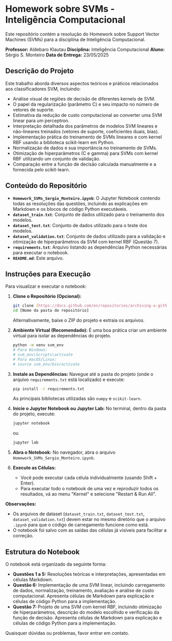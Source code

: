 # Homework sobre SVMs - Inteligência Computacional

Este repositório contém a resolução do Homework sobre Support Vector Machines (SVMs) para a disciplina de Inteligência Computacional.

**Professor:** Aldebaro Klautau
**Disciplina:** Inteligência Computacional
**Aluno:** Sérgio S. Monteiro
**Data de Entrega:** 23/05/2025

## Descrição do Projeto

Este trabalho aborda diversos aspectos teóricos e práticos relacionados aos classificadores SVM, incluindo:
* Análise visual de regiões de decisão de diferentes kernels de SVM.
* O papel da regularização (parâmetro C) e seu impacto no número de vetores de suporte.
* Estimativa da redução de custo computacional ao converter uma SVM linear para um perceptron.
* Interpretação detalhada dos parâmetros de modelos SVM lineares e não-lineares treinados (vetores de suporte, coeficientes duais, bias).
* Implementação prática do treinamento de SVMs lineares e com kernel RBF usando a biblioteca scikit-learn em Python.
* Normalização de dados e sua importância no treinamento de SVMs.
* Otimização de hiperparâmetros (C e gamma) para SVMs com kernel RBF utilizando um conjunto de validação.
* Comparação entre a função de decisão calculada manualmente e a fornecida pelo scikit-learn.

## Conteúdo do Repositório

* **`Homework_SVMs_Sergio_Monteiro.ipynb`**: O Jupyter Notebook contendo todas as resoluções das questões, incluindo as explicações em Markdown e os blocos de código Python executáveis.
* **`dataset_train.txt`**: Conjunto de dados utilizado para o treinamento dos modelos.
* **`dataset_test.txt`**: Conjunto de dados utilizado para o teste dos modelos.
* **`dataset_validation.txt`**: Conjunto de dados utilizado para a validação e otimização de hiperparâmetros da SVM com kernel RBF (Questão 7).
* **`requirements.txt`**: Arquivo listando as dependências Python necessárias para executar o notebook.
* **`README.md`**: Este arquivo.

## Instruções para Execução

Para visualizar e executar o notebook:

1.  **Clone o Repositório (Opcional):**
    ```bash
    git clone [https://docs.github.com/en/repositories/archiving-a-github-repository/referencing-and-citing-content](https://docs.github.com/en/repositories/archiving-a-github-repository/referencing-and-citing-content)
    cd [Nome da pasta do repositório]
    ```
    Alternativamente, baixe o ZIP do projeto e extraia os arquivos.

2.  **Ambiente Virtual (Recomendado):**
    É uma boa prática criar um ambiente virtual para isolar as dependências do projeto.
    ```bash
    python -m venv svm_env
    # Para Windows:
    # svm_env\Scripts\activate
    # Para macOS/Linux:
    # source svm_env/bin/activate
    ```

3.  **Instale as Dependências:**
    Navegue até a pasta do projeto (onde o arquivo `requirements.txt` está localizado) e execute:
    ```bash
    pip install -r requirements.txt
    ```
    As principais bibliotecas utilizadas são `numpy` e `scikit-learn`.

4.  **Inicie o Jupyter Notebook ou Jupyter Lab:**
    No terminal, dentro da pasta do projeto, execute:
    ```bash
    jupyter notebook
    ```
    ou
    ```bash
    jupyter lab
    ```

5.  **Abra o Notebook:**
    No navegador, abra o arquivo `Homework_SVMs_Sergio_Monteiro.ipynb`.

6.  **Execute as Células:**
    * Você pode executar cada célula individualmente (usando Shift + Enter).
    * Para executar todo o notebook de uma vez e reproduzir todos os resultados, vá ao menu "Kernel" e selecione "Restart & Run All".

**Observações:**
* Os arquivos de dataset (`dataset_train.txt`, `dataset_test.txt`, `dataset_validation.txt`) devem estar no mesmo diretório que o arquivo `.ipynb` para que o código de carregamento funcione como está.
* O notebook foi salvo com as saídas das células já visíveis para facilitar a correção.

## Estrutura do Notebook

O notebook está organizado da seguinte forma:
* **Questões 1 a 5:** Resoluções teóricas e interpretações, apresentadas em células Markdown.
* **Questão 6:** Implementação de uma SVM linear, incluindo carregamento de dados, normalização, treinamento, avaliação e análise de custo computacional. Apresenta células de Markdown para explicação e células de código Python para a implementação.
* **Questão 7:** Projeto de uma SVM com kernel RBF, incluindo otimização de hiperparâmetros, descrição do modelo escolhido e verificação da função de decisão. Apresenta células de Markdown para explicação e células de código Python para a implementação.

Quaisquer dúvidas ou problemas, favor entrar em contato.
